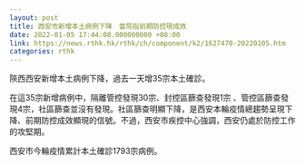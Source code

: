 ```yaml
---
layout: post
title: 西安市新增本土病例下降　當局指前期防控現成效
date: 2022-01-05 17:44:08.000000000 +08:00
link: https://news.rthk.hk/rthk/ch/component/k2/1627470-20220105.htm
categories: rthk
---
```


陝西西安新增本土病例下降，過去一天增35宗本土確診。

在這35宗新增病例中，隔離管控發現30宗、封控區篩查發現1宗 、管控區篩查發現4宗，社區篩查並沒有發現。社區篩查明顯下降，是西安本輪疫情總趨勢呈現下降、前期防控成效顯現的信號。不過，西安市疾控中心強調，西安仍處於防控工作的攻堅期。

西安市今輪疫情累計本土確診1793宗病例。　
　
